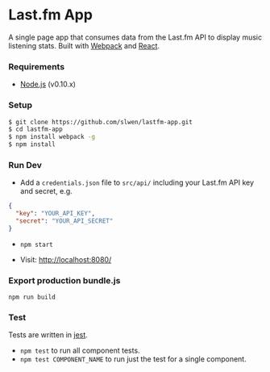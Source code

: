 Last.fm App
======================

A single page app that consumes data from the Last.fm API to display music listening stats. Built with [Webpack](https://github.com/webpack/webpack) and [React](https://github.com/facebook/react).

### Requirements

- [Node.js](https://nodejs.org/en/) (v0.10.x)

### Setup

```sh
$ git clone https://github.com/slwen/lastfm-app.git
$ cd lastfm-app
$ npm install webpack -g
$ npm install
```

### Run Dev

* Add a `credentials.json` file to `src/api/` including your Last.fm API key and secret, e.g.

```json
{
  "key": "YOUR_API_KEY",
  "secret": "YOUR_API_SECRET"
}
```

* `npm start`

* Visit: [http://localhost:8080/](http://localhost:8080/)

### Export production bundle.js

`npm run build`

### Test

Tests are written in [jest](https://github.com/facebook/jest).

- `npm test` to run all component tests.
- `npm test COMPONENT_NAME` to run just the test for a single component.
